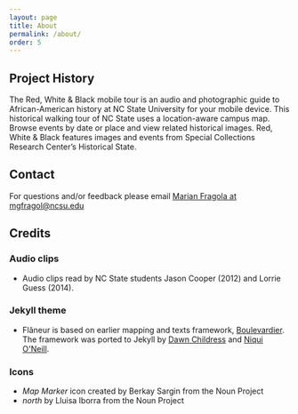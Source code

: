 ```yaml
---
layout: page
title: About
permalink: /about/
order: 5
---
```


## Project History
The Red, White & Black mobile tour is an audio and photographic guide to African-American history at NC State University for your mobile device. This historical walking tour of NC State uses a location-aware campus map. Browse events by date or place and view related historical images. Red, White & Black features images and events from Special Collections Research Center’s Historical State.

## Contact
For questions and/or feedback please email <a href="mailto:mgfragol@ncsu.edu">Marian Fragola at mgfragol@ncsu.edu</a>

## Credits

### Audio clips
* Audio clips read by NC State students Jason Cooper (2012) and Lorrie Guess (2014).

### Jekyll theme
* Flâneur is based on earlier mapping and texts framework, [Boulevardier](https://github.com/kirschbombe/boulevardier). The framework was ported to Jekyll by [Dawn Childress](https://github.com/kirschbombe) and [Niqui O'Neill](https://github.com/dnoneill).


### Icons
* _Map Marker_ icon created by Berkay Sargin from the Noun Project
* _north_ by Lluisa Iborra from the Noun Project